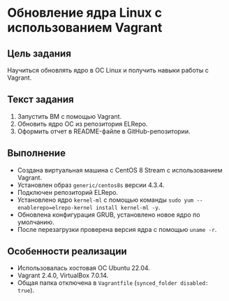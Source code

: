 # Обновление ядра Linux с использованием Vagrant

## Цель задания
Научиться обновлять ядро в ОС Linux и получить навыки работы с Vagrant.

## Текст задания
1. Запустить ВМ с помощью Vagrant.
2. Обновить ядро ОС из репозитория ELRepo.
3. Оформить отчет в README-файле в GitHub-репозитории.

## Выполнение
- Создана виртуальная машина с CentOS 8 Stream с использованием Vagrant.
- Установлен образ `generic/centos8s` версии 4.3.4.
- Подключен репозиторий ELRepo.
- Установлено ядро `kernel-ml` с помощью команды `sudo yum --enablerepo=elrepo-kernel install kernel-ml -y`.
- Обновлена конфигурация GRUB, установлено новое ядро по умолчанию.
- После перезагрузки проверена версия ядра с помощью `uname -r`.

## Особенности реализации
- Использовалась хостовая ОС Ubuntu 22.04.
- Vagrant 2.4.0, VirtualBox 7.0.14.
- Общая папка отключена в `Vagrantfile` (`synced_folder disabled: true`).
